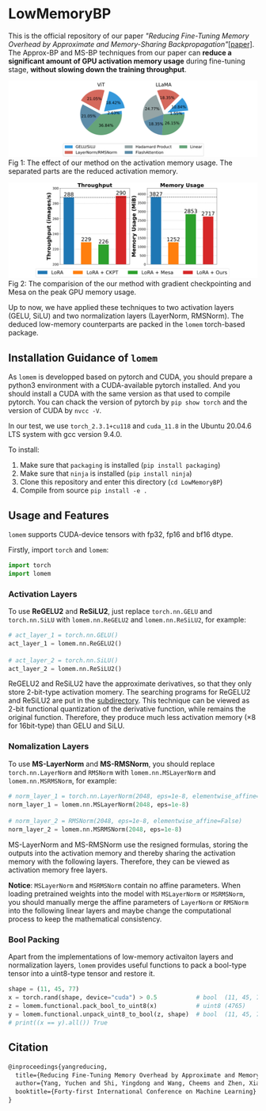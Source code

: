# LowMemoryBP

This is the official repository of our paper *"Reducing Fine-Tuning Memory Overhead by Approximate and Memory-Sharing Backpropagation"*[[paper]](https://arxiv.org/abs/2406.16282).
The Approx-BP and MS-BP techniques from our paper can **reduce a significant amount of GPU activation memory usage** during fine-tuning stage, **without slowing down the training throughput**.

![activation](./pictures/activation_memory.png)
Fig 1: The effect of our method on the activation memory usage. The separated parts are the reduced activation memory.

![comparision](./pictures/bar.png)
Fig 2: The comparision of the our method with gradient checkpointing and Mesa on the peak GPU memory usage.

Up to now, we have applied these techniques to two activation layers (GELU, SiLU) and two normalization layers (LayerNorm, RMSNorm).
The deduced low-memory counterparts are packed in the `lomem` torch-based package.

## Installation Guidance of `lomem`

As `lomem` is developped based on pytorch and CUDA, you should prepare a python3 environment with a CUDA-available pytorch installed.
And you should install a CUDA with the same version as that used to compile pytorch.
You can chack the version of pytorch by `pip show torch` and the version of CUDA by `nvcc -V`.

In our test, we use `torch_2.3.1+cu118` and `cuda_11.8` in the Ubuntu 20.04.6 LTS system with gcc version 9.4.0.

To install:
1. Make sure that `packaging` is installed (`pip install packaging`)
2. Make sure that `ninja` is installed (`pip install ninja`)
3. Clone this repository and enter this directory (`cd LowMemoryBP`)
4. Compile from source `pip install -e .`

## Usage and Features

`lomem` supports CUDA-device tensors with fp32, fp16 and bf16 dtype.

Firstly, import `torch` and `lomem`:

```python
import torch
import lomem
```

### Activation Layers

To use **ReGELU2** and **ReSiLU2**, just replace `torch.nn.GELU` and `torch.nn.SiLU` with `lomem.nn.ReGELU2` and `lomem.nn.ReSiLU2`, for example:

```python
# act_layer_1 = torch.nn.GELU()
act_layer_1 = lomem.nn.ReGELU2()

# act_layer_2 = torch.nn.SiLU()
act_layer_2 = lomem.nn.ReSiLU2()
```

ReGELU2 and ReSiLU2 have the approximate derivatives, so that they only store 2-bit-type activation momery.
The searching programs for ReGELU2 and ReSiLU2 are put in the [subdirectory](./search_act).
This technique can be viewed as 2-bit functional quantization of the derivative function, while remains the original function.
Therefore, they produce much less activation memory ($\times8$ for 16bit-type) than GELU and SiLU.

### Nomalization Layers

To use **MS-LayerNorm** and **MS-RMSNorm**, you should replace `torch.nn.LayerNorm` and `RMSNorm` with `lomem.nn.MSLayerNorm` and `lomem.nn.MSRMSNorm`, for example:

```python
# norm_layer_1 = torch.nn.LayerNorm(2048, eps=1e-8, elementwise_affine=False)
norm_layer_1 = lomem.nn.MSLayerNorm(2048, eps=1e-8)

# norm_layer_2 = RMSNorm(2048, eps=1e-8, elementwise_affine=False)
norm_layer_2 = lomem.nn.MSRMSNorm(2048, eps=1e-8)
```

MS-LayerNorm and MS-RMSNorm use the resigned formulas, storing the outputs into the activation memory and thereby sharing the activation memory with the following layers.
Therefore, they can be viewed as activation memory free layers.

**Notice**:
``MSLayerNorm`` and ``MSRMSNorm`` contain no affine parameters. When loading pretrained weights into the model with ``MSLayerNorm`` or ``MSRMSNorm``, you should manually merge the affine parameters of ``LayerNorm`` or ``RMSNorm`` into the following linear layers and maybe change the computational process to keep the mathematical consistency.

### Bool Packing

Apart from the implementations of low-memory activaiton layers and normalization layers, `lomem` provides useful functions to pack a bool-type tensor into a uint8-type tensor and restore it.

```python
shape = (11, 45, 77)
x = torch.rand(shape, device="cuda") > 0.5           # bool  (11, 45, 77)
z = lomem.functional.pack_bool_to_uint8(x)           # uint8 (4765)
y = lomem.functional.unpack_uint8_to_bool(z, shape)  # bool  (11, 45, 77)
# print((x == y).all()) True
```


## Citation

```latex
@inproceedings{yangreducing,
  title={Reducing Fine-Tuning Memory Overhead by Approximate and Memory-Sharing Backpropagation},
  author={Yang, Yuchen and Shi, Yingdong and Wang, Cheems and Zhen, Xiantong and Shi, Yuxuan and Xu, Jun},
  booktitle={Forty-first International Conference on Machine Learning}
}
```